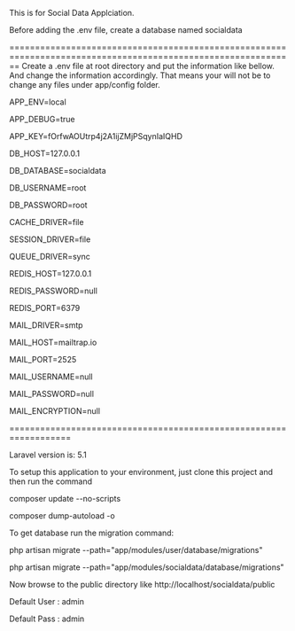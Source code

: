 This is for Social Data Applciation.

Before adding the .env file, create a database named socialdata

==============================================================================================================
Create a .env file at root directory and put the information like bellow. And change the information accordingly. That means your will not be to change any files under app/config folder.

APP_ENV=local

APP_DEBUG=true

APP_KEY=fOrfwAOUtrp4j2A1ijZMjPSqynIaIQHD


DB_HOST=127.0.0.1

DB_DATABASE=socialdata

DB_USERNAME=root

DB_PASSWORD=root


CACHE_DRIVER=file

SESSION_DRIVER=file

QUEUE_DRIVER=sync


REDIS_HOST=127.0.0.1

REDIS_PASSWORD=null

REDIS_PORT=6379


MAIL_DRIVER=smtp

MAIL_HOST=mailtrap.io

MAIL_PORT=2525

MAIL_USERNAME=null

MAIL_PASSWORD=null

MAIL_ENCRYPTION=null

 
==================================================================

Laravel version is: 5.1

To setup this application to your environment, just clone this project and then run the command

composer update --no-scripts

composer dump-autoload -o


To get database run the migration command:

php artisan migrate --path="app/modules/user/database/migrations"

php artisan migrate --path="app/modules/socialdata/database/migrations"

Now browse to the public directory like http://localhost/socialdata/public

Default User : admin

Default Pass : admin



